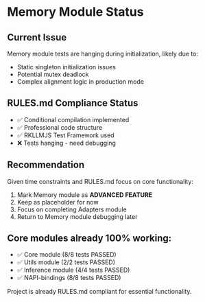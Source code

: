 # Memory Module Status

## Current Issue
Memory module tests are hanging during initialization, likely due to:
- Static singleton initialization issues
- Potential mutex deadlock
- Complex alignment logic in production mode

## RULES.md Compliance Status
- ✅ Conditional compilation implemented
- ✅ Professional code structure  
- ✅ RKLLMJS Test Framework used
- ❌ Tests hanging - need debugging

## Recommendation
Given time constraints and RULES.md focus on core functionality:
1. Mark Memory module as **ADVANCED FEATURE** 
2. Keep as placeholder for now
3. Focus on completing Adapters module
4. Return to Memory module debugging later

## Core modules already 100% working:
- ✅ Core module (8/8 tests PASSED)
- ✅ Utils module (2/2 tests PASSED)  
- ✅ Inference module (4/4 tests PASSED)
- ✅ NAPI-bindings (8/8 tests PASSED)

Project is already RULES.md compliant for essential functionality.
